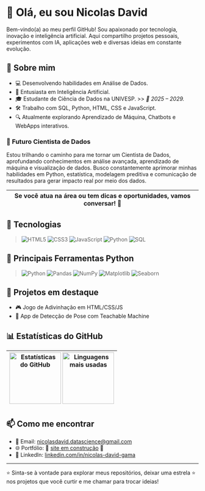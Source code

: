 # 👋 Olá, eu sou Nicolas David

Bem-vindo(a) ao meu perfil GitHub! Sou apaixonado por tecnologia, inovação e inteligência artificial. Aqui compartilho projetos pessoais, experimentos com IA, aplicações web e diversas ideias em constante evolução.

## 🚀 Sobre mim

- 💻 Desenvolvendo habilidades em Análise de Dados.
- 🤖 Entusiasta em Inteligência Artificial.  
- 🎓 Estudante de Ciência de Dados na UNIVESP. >> *📅 2025 – 2029.*
- 🛠️ Trabalho com SQL, Python, HTML, CSS e JavaScript.
- 🔍 Atualmente explorando Aprendizado de Máquina, Chatbots e WebApps interativos.

### 🔬 Futuro Cientista de Dados

Estou trilhando o caminho para me tornar um Cientista de Dados, aprofundando conhecimentos em análise avançada, aprendizado de máquina e visualização de dados. Busco constantemente aprimorar minhas habilidades em Python, estatística, modelagem preditiva e comunicação de resultados para gerar impacto real por meio dos dados.

| Se você atua na área ou tem dicas e oportunidades, vamos conversar! 💬 |
|:---:|

## 🧰 Tecnologias

>![HTML5](https://img.shields.io/badge/HTML5-E34F26?style=for-the-badge&logo=html5&logoColor=white)
>![CSS3](https://img.shields.io/badge/CSS3-1572B6?style=for-the-badge&logo=css3&logoColor=white)
>![JavaScript](https://img.shields.io/badge/JavaScript-F7DF1E?style=for-the-badge&logo=javascript&logoColor=black)
>![Python](https://img.shields.io/badge/Python-3776AB?style=for-the-badge&logo=python&logoColor=white)
>![SQL](https://img.shields.io/badge/SQL-003B57?style=for-the-badge&logo=mysql&logoColor=white)

## 🐍 Principais Ferramentas Python

>![Python](https://img.shields.io/badge/Python-3776AB?style=for-the-badge&logo=python&logoColor=white)
>![Pandas](https://img.shields.io/badge/Pandas-150458?style=for-the-badge&logo=pandas&logoColor=white)
>![NumPy](https://img.shields.io/badge/NumPy-013243?style=for-the-badge&logo=numpy&logoColor=white)
>![Matplotlib](https://img.shields.io/badge/Matplotlib-11557C?style=for-the-badge&logo=matplotlib&logoColor=white)
>![Seaborn](https://img.shields.io/badge/Seaborn-2E8BC0?style=for-the-badge)

## 📂 Projetos em destaque

- 🎮 Jogo de Adivinhação em HTML/CSS/JS  
- 🧠 App de Detecção de Pose com Teachable Machine  

## 📊 Estatísticas do GitHub

<div align="center">

| <img src="https://github-readme-stats.vercel.app/api?username=nicolasdavid-datascience&show_icons=true&theme=tokyonight&count_private=true&locale=pt-br" alt="Estatísticas do GitHub" height="135" /> <img src="https://github-readme-stats.vercel.app/api/top-langs/?username=nicolasdavid-datascience&layout=compact&theme=tokyonight" alt="Linguagens mais usadas" height="135" /> |
|:---:|

</div>

## 📫 Como me encontrar

- 📧 Email: [nicolasdavid.datascience@gmail.com](mailto:nicolasdavid.datascience@gmail.com)  
- 🌐 Portfólio: 🚧 [site em construção](#) 🚧  
- 💼 LinkedIn: [linkedin.com/in/nicolas-david-gama](https://www.linkedin.com/in/nicolas-david-gama-089b1a337)  

---

⭐️ Sinta-se à vontade para explorar meus repositórios, deixar uma estrela ⭐ nos projetos que você curtir e me chamar para trocar ideias!
